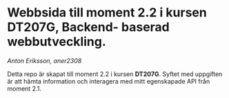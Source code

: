 # Webbsida till moment 2.2 i kursen DT207G, Backend- baserad webbutveckling.
*Anton Eriksson, aner2308*

Detta repo är skapat till moment 2.2 i kursen **DT207G**.
Syftet med uppgiften är att hämta information och interagera med mitt egenskapade API från moment 2.1.
